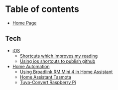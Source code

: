 # Table of contents

* [Home Page](README.md)

## Tech

* [iOS](tech/ios/README.md)
  * [Shortcuts which improves my reading](tech/ios/shortcuts-which-improves-my-reading.md)
  * [Using ios shortcuts to publish github](tech/ios/using-ios-shortcuts-to-publish-github.md)
* [Home Automation](tech/home_automation/README.md)
  * [Using Broadlink RM Mini 4 in Home Assistant](tech/home_automation/using-broadlink-rm-mini-in-home-assistant.md)
  * [Home Assistant Tasmota](tech/home_automation/home-assistant-tasmota.md)
  * [Tuya-Convert Raspberry Pi
](tech/home_automation/tuya-convert-raspberry-pi.md)

